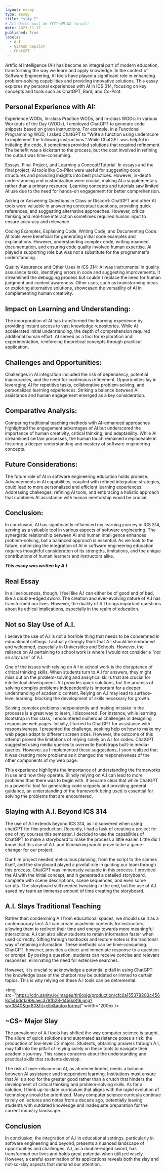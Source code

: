 ```yaml
---
layout: essay
type: essay
title: "slAy.I"
# All dates must be YYYY-MM-DD format!
date: 2023-11-17
published: true
labels:
  - A.I
  - Github Copilot
  - ChatGPT
---
```


Artificial Intelligence (AI) has become an integral part of modern education, transforming the way we learn and apply knowledge. In the context of Software Engineering, AI tools have played a significant role in enhancing problem-solving capabilities and providing innovative solutions. This essay explores my personal experiences with AI in ICS 314, focusing on key concepts and tools such as ChatGPT, Bard, and Co-Pilot.

## Personal Experience with AI:
Experience WODs, In-class Practice WODs, and In-class WODs:
In various Workouts of the Day (WODs), I employed ChatGPT to generate code snippets based on given instructions. For example, in a Functional Programming WOD, I asked ChatGPT to "Write a function using underscore to implement the following instructions." While ChatGPT was helpful in initiating the code, it sometimes provided solutions that required refinement. The benefit was a kickstart to the process, but the cost involved in refining the output was time-consuming.

Essays, Final Project, and Learning a Concept/Tutorial:
In essays and the final project, AI tools like Co-Pilot were useful for suggesting code structures and providing insights into best practices. However, in-depth understanding and customization were crucial, making AI a supplementary rather than a primary resource. Learning concepts and tutorials saw limited AI use due to the need for hands-on engagement for better comprehension.

Asking or Answering Questions in Class or Discord:
ChatGPT and other AI tools were valuable in answering conceptual questions, providing quick references, and suggesting alternative approaches. However, critical thinking and real-time interaction sometimes required human input to ensure accuracy and relevance.

Coding Examples, Explaining Code, Writing Code, and Documenting Code:
AI tools were beneficial for generating initial code examples and explanations. However, understanding complex code, writing nuanced documentation, and ensuring code quality involved human expertise. AI played a supporting role but was not a substitute for the programmer's understanding.

Quality Assurance and Other Uses in ICS 314:
AI was instrumental in quality assurance tasks, identifying errors in code and suggesting improvements. It streamlined the debugging process but couldn't replace the need for human judgment and context awareness. Other uses, such as brainstorming ideas or exploring alternative solutions, showcased the versatility of AI in complementing human creativity.

## Impact on Learning and Understanding:
The incorporation of AI has transformed the learning experience by providing instant access to vast knowledge repositories. While AI accelerated initial understanding, the depth of comprehension required additional human effort. AI served as a tool for exploration and experimentation, reinforcing theoretical concepts through practical application.

## Challenges and Opportunities:
Challenges in AI integration included the risk of dependency, potential inaccuracies, and the need for continuous refinement. Opportunities lay in leveraging AI for repetitive tasks, collaborative problem-solving, and personalized learning experiences. Striking a balance between AI assistance and human engagement emerged as a key consideration.

## Comparative Analysis:
Comparing traditional teaching methods with AI-enhanced approaches highlighted the engagement advantages of AI but underscored the importance of human creativity, critical thinking, and adaptability. While AI streamlined certain processes, the human touch remained irreplaceable in fostering a deeper understanding and mastery of software engineering concepts.

## Future Considerations:
The future role of AI in software engineering education holds promise. Advancements in AI capabilities, coupled with refined integration strategies, could lead to more personalized and efficient learning experiences. Addressing challenges, refining AI tools, and embracing a holistic approach that combines AI assistance with human mentorship would be crucial.

## Conclusion:
In conclusion, AI has significantly influenced my learning journey in ICS 314, serving as a valuable tool in various aspects of software engineering. The synergistic relationship between AI and human intelligence enhances problem-solving, but a balanced approach is essential. As we look to the future, optimizing the integration of AI in software engineering education requires thoughtful consideration of its strengths, limitations, and the unique contributions of human learners and instructors alike.

***This essay was written by A.I***

## Real Essay
In all seriousness, though, I feel like A.I can either be of good and of bad, like a double-edged sword. The creation and ever-evolving nature of A.I has transformed our lives. However, the duality of A.I brings important questions about its ethical implications, especially in the realm of education.

## Not so Slay Use of A.I.
I believe the use of A.I is not a horrible thing that needs to be condemned in educational settings. I actually strongly think that A.I should be embraced and welcomed, especially in Universities and Schools. However, the reliance on AI pertaining to school work is where I would not consider a *"not so slay use"* of A.I.

One of the issues with relying on A.I in school work is the disruptance of critical thinking skills. When students turn to A.I for answers, they might miss out on the problem-solving and analytical skills that are crucial for intellectual development. A.I provides quick solutions, but the process of solving complex problems independently is important for a deeper understanding of academic content. Relying on A.I may lead to surface-level learning, blocking the development of skills necessary for growth.

Solving complex problems independently and making mistake in the processs is a great way to learn, I discovered. For instance, while learning Bootstrap in this class, I encountered numerous challenges in designing responsive web pages. Initially, I turned to ChatGPT for assistance with responsiveness. I presented the challenge, seeking help on how to make my web pages adapt to different screen sizes. However, the outcome of this attempt proved the limitations of relying solely on A.I for codes. ChatGPT suggested using media queries to overwrite Bootstraps built-in media-queries. However, as I implemented these suggestions, I soon realized that it was creating more problems as it changed the responsiveness of the other components of my web page.

This experience highlights the importance of understanding the frameworks in use and how they operate. Blindly relying on A.I can lead to more problems than there was to begin with. It became clear that while ChatGPT is a powerful tool for generating code snippets and providing general guidance, an understanding of the framework being used is essential for solving the problems that are encountered.

## Slaying with A.I. Beyond ICS 314
The use of A.I extends beyond ICS 314, as I discovered when using chatGPT for film production. Recently, I had a task of creating a project for one of my courses this semester. I decided to use the capabilities of ChatGPT to make a storyboard to make the process a little easier. Little did I know that this use of A.I. and filmmaking would prove to be a game-changer for our project.

Our film project needed meticulous planning, from the script to the scenes itself, and the storyboard played a pivotal role in guiding our team through this process. ChatGPT was immensely valuable in this process. I provided the AI with the initial concept, and it generated a detailed storyboard, complete with scene descriptions, scene sequences, and even some scripts. The storyboard still needed tweaking in the end, but the use of A.I. saved my team an immense amount of time creating the storyboard.

## A.I. Slays Traditional Teaching
Rather than condemning A.I from educational spaces, we should use it as a contemporary tool. A.I can create academic contents for instructors, allowing them to redirect their time and energy towards more meaningful interactions. A.I can also allow students to retain information faster when used correctly. Sifting through textbooks and lecture notes is the traditonal way of retaining information. These methods can be time-consuming. ChatGPT, however, provides a direct and immediate response to a question or prompt. By posing a question, students can receive concise and relevant responses, eliminating the need for extensive searches. 

However, it is crucial to acknowledge a potential pitfall in using ChatGPT: the knowledge base of the chatbot may be outdated or limited to certain topics. This is why relying on these A.I tools can be detremental.

<img src="https://cdn.sanity.io/images/tlr8oxjg/production/cfc0a155378203c4568c54bdc1a99caec378fb28-1456x816.png?w=3840&q=80&fit=clip&auto=format" width="200px />

## ~CS~ Major Slay
The prevalence of A.I tools has shifted the way computer science is taught. The allure of quick solutions and automated assistance poses a risk: the production of low-level CS majors. Students, obtaining answers through A.I, may fall into the pitfall of relying solely on these tools to navigate their academic journey. This raises concerns about the understanding and practical skills that students develop. 

The risk of over-reliance on AI, as aforementioned, needs a balance between AI assistance and independent learning. Institutions must ensure that AI is a tool for the greater good rather than a crutch that hinders the development of critical thinking and problem-solving skills. As for a solution, I think up-to-date curriculum that aligns with the rapid evolution of technology should be prioritized. Many computer science curricula continue to rely on lectures and notes from a decade ago, potentially leaving students with outdated knowledge and inadequate preparation for the current industry landscape.

## Conclusion
In conclusion, the integration of A.I in educational settings, particularly in software engineering and beyond, presents a nuanced landscape of opportunities and challenges. A.I, as a double-edged sword, has transformed our lives and holds great potential when utilized wisely. However, a careful examination of its applications reveals both the slay and not-so-slay aspects that demand our attention.
